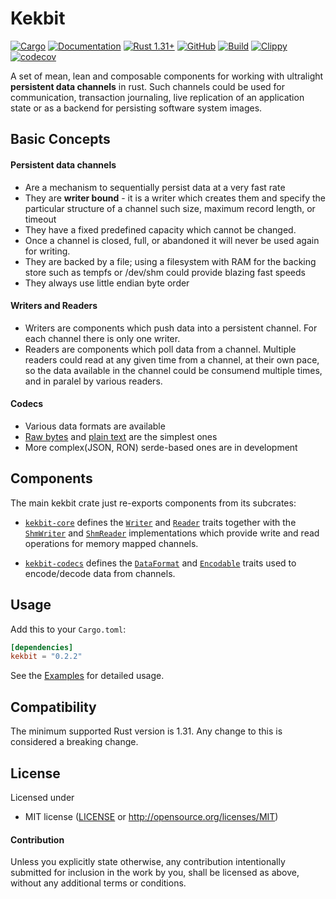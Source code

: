 # Kekbit
[![Cargo](https://img.shields.io/crates/v/kekbit.svg?color=blue)](
https://crates.io/crates/kekbit)
[![Documentation](https://docs.rs/kekbit/badge.svg)](https://docs.rs/kekbit)
[![Rust 1.31+](https://img.shields.io/badge/rust-1.31+-important.svg)](
https://www.rust-lang.org)
[![GitHub](https://img.shields.io/github/license/motoras/kekbit?color=important)](https://github.com/motoras/kekbit/blob/master/LICENSE)
[![Build](https://github.com/motoras/kekbit/workflows/Build/badge.svg)](https://github.com/motoras/kekbit/actions?query=workflow%3ABuild)
[![Clippy](https://github.com/motoras/kekbit/workflows/Clippy/badge.svg)](https://github.com/motoras/kekbit/actions?query=workflow%3AClippy)
[![codecov](https://codecov.io/gh/motoras/kekbit/branch/master/graph/badge.svg)](https://codecov.io/gh/motoras/kekbit)



A set of mean, lean and composable components for working with ultralight **persistent data channels** in rust. Such channels could be used for communication, transaction journaling, live replication of an application state or as a backend for persisting software system images.

## Basic Concepts

#### Persistent data channels
* Are a mechanism to sequentially persist data at a very fast rate
* They are **writer bound** - it is a writer which creates them and specify the particular structure of a channel such size, maximum record length, or timeout
* They have a fixed predefined capacity which cannot be changed. 
* Once a channel is closed, full, or abandoned it will never be used again for writing.
* They are backed by a file; using a filesystem with RAM for the backing store such as tempfs or /dev/shm could provide blazing fast speeds
* They always use little endian byte order

#### Writers and Readers
* Writers are components which push data into a persistent channel. For each channel there is only one writer.
* Readers are components which poll data from a channel. Multiple readers could read at any given time from a channel, at their own pace, so the data available in the channel could be consumend multiple times, and in paralel by various readers.

#### Codecs
* Various data formats are available
* [Raw bytes](https://docs.rs/kekbit/*/kekbit/codecs/struct.RawBinDataFormat.html) and [plain text](https://docs.rs/kekbit/*/kekbit/codecs/struct.PlainTextDataFormat.htmll) are the simplest ones
* More complex(JSON, RON) serde-based ones are in development


## Components
The main kekbit crate just re-exports components from its subcrates:

* [`kekbit-core`](kekbit-core)  defines the [`Writer`](https://docs.rs/kekbit/*/kekbit/core/trait.Writer.html) and [`Reader`](https://docs.rs/kekbit/*/kekbit/core/trait.Reader.html) traits together with the [`ShmWriter`](https://docs.rs/kekbit/*/kekbit/core/struct.ShmWriter.html) and [`ShmReader`](https://docs.rs/kekbit/*/kekbit/core/struct.ShmReader.html) implementations which provide write and read operations for memory mapped channels.
 
* [`kekbit-codecs`](kekbit-codecs)  defines the [`DataFormat`](https://docs.rs/kekbit/*/kekbit/codecs/trait.DataFormat.html) and [`Encodable`](https://docs.rs/kekbit/*/kekbit/codecs/trait.Encodable.html) traits used to encode/decode data from channels.


## Usage

Add this to your `Cargo.toml`:

```toml
[dependencies]
kekbit = "0.2.2"
```
See the [Examples](https://github.com/motoras/kekbit/blob/master/kekbit-core/examples/README.md) for detailed usage.

## Compatibility

The minimum supported Rust version is 1.31. Any change to this is considered a breaking change.

## License

Licensed under 

 * MIT license ([LICENSE](LICENSE) or http://opensource.org/licenses/MIT)


#### Contribution

Unless you explicitly state otherwise, any contribution intentionally submitted
for inclusion in the work by you, shall be licensed as above, without any additional terms or conditions.

